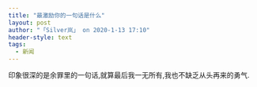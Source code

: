 ```yaml
---
title: "最激励你的一句话是什么"
layout: post
author: "「Silver岚」 on 2020-1-13 17:10"
header-style: text
tags:
  - 新闻
---
```


<head></head>
<body>
  印象很深的是余罪里的一句话,就算最后我一无所有,我也不缺乏从头再来的勇气.
 <br>
</body>


